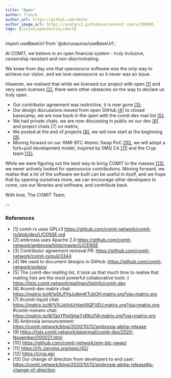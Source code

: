 ```yaml
---
title: "Open"
author: franck
author_url: https://github.com/d4nte
author_image_url: https://avatars1.githubusercontent.com/u/300805
tags: [vision,opensource,comit]
---
```


import useBaseUrl from '@docusaurus/useBaseUrl';

At COMIT, we believe in an open financial system - truly inclusive, censorship resistant and non-discriminating.

We knew from day one that opensource software was the only way to achieve our vision, and we love opensource so it never was an issue.

However, we realised that while we licensed our project with open [[1]](https://github.com/comit-network/comit-rs/blob/dev/LICENSE.md) and very open licenses [[2]](https://github.com/comit-network/ambrosia/blob/master/LICENSE), there were other obstacles on the way to declare us truly open.

- Our contributor agreement was restrictive, it is now gone [[3]](https://github.com/comit-network/comit-rs/pull/3344);
- Our design discussions moved from open GitHub [[4]](https://github.com/comit-network/spikes/) to closed basecamp, we are now back in the open with the comit-dev mail list [[5]](https://lists.comit.network/mailman/listinfo/comit-dev);
- We had private chats, we are now discussing in public on our dev [[6]](https://matrix.to/#/!eDtJfYgJutkmKTvbOH:matrix.org?via=matrix.org) and project chats [7] on matrix;
- We posted at the end of projects [[8]](https://comit.network/blog/2020/10/12/ambrosia-alpha-release), we will now start at the beginning [[9]](https://lists.comit.network/pipermail/comit-dev/2020-November/000021.html).
- Moving forward on our XMR-BTC Atomic Swap PoC [[10]](https://github.com/comit-network/xmr-btc-swap/), we will adopt a fork+pull development model, inspired by 0MQ C4 [[11]](https://rfc.zeromq.org/spec/42/) and the Cryp team [[12]](https://cryp.ee/).
 
While we were figuring out the best way to bring COMIT to the masses [[13]](https://comit.network/blog/2020/10/12/ambrosia-alpha-release#a-change-of-direction), we never actively looked for opensource contributions.
Moving forward, we realise that a lot of the software we built can be useful in itself, and we hope that by opening ourselves more, we can encourage other developers to come, use our libraries and software, and contribute back.

With love,
The COMIT Team.

-- 

### References
 
- [1] comit-rs uses GPLv3 https://github.com/comit-network/comit-rs/blob/dev/LICENSE.md
- [2] ambrosia uses Apache 2.0 https://github.com/comit-network/ambrosia/blob/master/LICENSE
- [3] Contributor agreement removal PR: https://github.com/comit-network/comit-rs/pull/3344
- [4] We used to document designs in GitHub: https://github.com/comit-network/spikes/
- [5] The comit-dev mailing list, it took us that much time to realise that mailing lists are the most powerful collaborative tools :) https://lists.comit.network/mailman/listinfo/comit-dev
- [6] #comit-dev matrix chat: https://matrix.to/#/!eDtJfYgJutkmKTvbOH:matrix.org?via=matrix.org
- [7] #comit-liquid chat: https://matrix.to/#/!VXJqVoUrHanVlQFVEU:matrix.org?via=matrix.org; #comit-monero chat: https://matrix.to/#/!QqYPpVbtwYxRItuYiA:matrix.org?via=matrix.org
- [8] Ambrosia announcement: https://comit.network/blog/2020/10/12/ambrosia-alpha-release
- [9] https://lists.comit.network/pipermail/comit-dev/2020-November/000021.html
- [10] https://github.com/comit-network/xmr-btc-swap/
- [11] https://rfc.zeromq.org/spec/42/
- [12] https://cryp.ee/
- [13] Our change of direction from developers to end user: https://comit.network/blog/2020/10/12/ambrosia-alpha-release#a-change-of-direction
